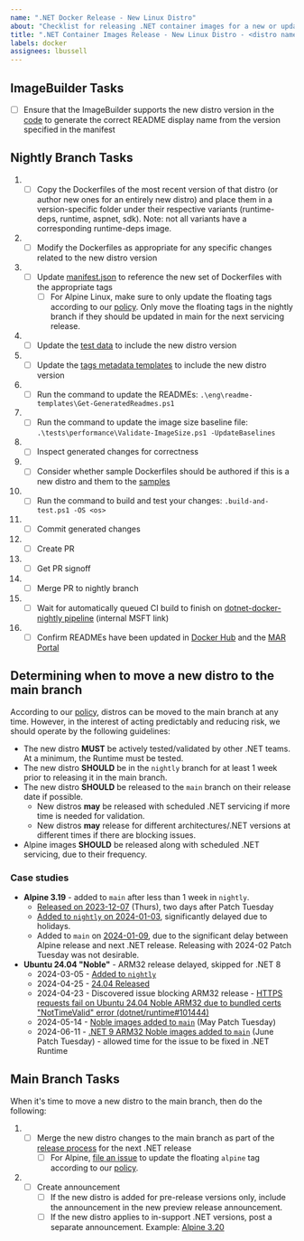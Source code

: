 ```yaml
---
name: ".NET Docker Release - New Linux Distro"
about: "Checklist for releasing .NET container images for a new or updated Linux distro"
title: ".NET Container Images Release - New Linux Distro - <distro name/version>"
labels: docker
assignees: lbussell
---
```


## ImageBuilder Tasks

- [ ] Ensure that the ImageBuilder supports the new distro version in the [code](https://github.com/dotnet/docker-tools/blob/main/src/Microsoft.DotNet.ImageBuilder/src/McrTagsMetadataGenerator.cs) to generate the correct README display name from the version specified in the manifest

## Nightly Branch Tasks

1. - [ ] Copy the Dockerfiles of the most recent version of that distro (or author new ones for an entirely new distro) and place them in a version-specific folder under their respective variants (runtime-deps, runtime, aspnet, sdk). Note: not all variants have a corresponding runtime-deps image.
1. - [ ] Modify the Dockerfiles as appropriate for any specific changes related to the new distro version
1. - [ ] Update [manifest.json](https://github.com/dotnet/dotnet-docker/blob/nightly/manifest.json) to reference the new set of Dockerfiles with the appropriate tags
      - [ ] For Alpine Linux, make sure to only update the floating tags according to our [policy](https://github.com/dotnet/dotnet-docker/blob/main/documentation/supported-tags.md). Only move the floating tags in the nightly branch if they should be updated in main for the next servicing release.
1. - [ ] Update the [test data](https://github.com/dotnet/dotnet-docker/blob/nightly/tests/Microsoft.DotNet.Docker.Tests/TestData.cs) to include the new distro version
1. - [ ] Update the [tags metadata templates](https://github.com/dotnet/dotnet-docker/tree/main/eng/mcr-tags-metadata-templates) to include the new distro version
1. - [ ] Run the command to update the READMEs: `.\eng\readme-templates\Get-GeneratedReadmes.ps1`
1. - [ ] Run the command to update the image size baseline file: `.\tests\performance\Validate-ImageSize.ps1 -UpdateBaselines`
1. - [ ] Inspect generated changes for correctness
1. - [ ] Consider whether sample Dockerfiles should be authored if this is a new distro and them to the [samples](https://github.com/dotnet/dotnet-docker/tree/main/samples)
1. - [ ] Run the command to build and test your changes: `.build-and-test.ps1 -OS <os>`
1. - [ ] Commit generated changes
1. - [ ] Create PR
1. - [ ] Get PR signoff
1. - [ ] Merge PR to nightly branch
1. - [ ] Wait for automatically queued CI build to finish on [dotnet-docker-nightly pipeline](https://dev.azure.com/dnceng/internal/_build?definitionId=359) (internal MSFT link)
1. - [ ] Confirm READMEs have been updated in [Docker Hub](https://hub.docker.com/r/microsoft/dotnet) and the [MAR Portal](https://mcr.microsoft.com/en-us/catalog?search=dotnet)

## Determining when to move a new distro to the main branch

According to our [policy](https://github.com/dotnet/dotnet-docker/blob/main/documentation/supported-platforms.md#operating-systems), distros can be moved to the main branch at any time.
However, in the interest of acting predictably and reducing risk, we should operate by the following guidelines:

- The new distro **MUST** be actively tested/validated by other .NET teams. At a minimum, the Runtime must be tested.
- The new distro **SHOULD** be in the `nightly` branch for at least 1 week prior to releasing it in the main branch.
- The new distro **SHOULD** be released to the `main` branch on their release date if possible.
  - New distros **may** be released with scheduled .NET servicing if more time is needed for validation.
  - New distros **may** release for different architectures/.NET versions at different times if there are blocking issues.
- Alpine images **SHOULD** be released along with scheduled .NET servicing, due to their frequency.

### Case studies

- **Alpine 3.19** - added to `main` after less than 1 week in `nightly`.
  - [Released on 2023-12-07](https://www.alpinelinux.org/posts/Alpine-3.19.0-released.html) (Thurs), two days after Patch Tuesday
  - [Added to `nightly` on 2024-01-03](https://redirect.github.com/dotnet/dotnet-docker/pull/5065), significantly delayed due to holidays.
  - Added to `main` on [2024-01-09](https://redirect.github.com/dotnet/dotnet-docker/discussions/5091), due to the significant delay between Alpine release and next .NET release. Releasing with 2024-02 Patch Tuesday was not desirable.
- **Ubuntu 24.04 "Noble"** - ARM32 release delayed, skipped for .NET 8
  - 2024-03-05 - [Added to `nightly`](https://redirect.github.com/dotnet/dotnet-docker/pull/5241)
  - 2024-04-25 - [24.04 Released](https://ubuntu.com/blog/canonical-releases-ubuntu-24-04-noble-numbat)
  - 2024-04-23 - Discovered issue blocking ARM32 release - [HTTPS requests fail on Ubuntu 24.04 Noble ARM32 due to bundled certs "NotTimeValid" error (dotnet/runtime#101444)](https://redirect.github.com/dotnet/runtime/issues/101444)
  - 2024-05-14 - [Noble images added to `main`](https://redirect.github.com/dotnet/dotnet-docker/discussions/5466) (May Patch Tuesday)
  - 2024-06-11 - [.NET 9 ARM32 Noble images added to `main`](https://redirect.github.com/dotnet/dotnet-docker/discussions/5557) (June Patch Tuesday) - allowed time for the issue to be fixed in .NET Runtime

## Main Branch Tasks

When it's time to move a new distro to the main branch, then do the following:

1. - [ ] Merge the new distro changes to the main branch as part of the [release process](https://github.com/dotnet/release/blob/main/.github/ISSUE_TEMPLATE/dotnet-docker-servicing-release.md) for the next .NET release
      - [ ] For Alpine, [file an issue](https://github.com/dotnet/dotnet-docker/issues/new?body=In+the+MMMM+YYYY+servicing+release%2C+%5BAlpine+3.XX+container+images+were+published%5D%28link+to+announcement%29.+In+the+MMMM+YYYY+servicing+release%2C+all+Alpine+floating+tags+were+updated+to+target+Alpine+3.XX+instead+of+Alpine+3.XX-1+according+to+our+%5Btagging+policy%5D%28https%3A%2F%2Fgithub.com%2Fdotnet%2Fdotnet-docker%2Fblob%2Fmain%2Fdocumentation%2Fsupported-tags.md%29.%0D%0A%0D%0APer+the+%5B.NET+Docker+platform+support+policy%5D%28https%3A%2F%2Fgithub.com%2Fdotnet%2Fdotnet-docker%2Fblob%2Fmain%2Fdocumentation%2Fsupported-platforms.md%23linux%29%2C+Alpine+3.XX+images+will+no+longer+be+maintained+starting+on+YYYY-MM-DD.+This+issue+tracks+removing+those+Dockerfiles.%0D%0A%0D%0ARelated%3A+link+to+PR+adding+Alpine+3.XX&title=Remove+Alpine+3.XX+Dockerfiles) to update the floating `alpine` tag according to our [policy](https://github.com/dotnet/dotnet-docker/blob/main/documentation/supported-tags.md).
1. - [ ] Create announcement
      - [ ] If the new distro is added for pre-release versions only, include the announcement in the new preview release announcement.
      - [ ] If the new distro applies to in-support .NET versions, post a separate announcement. Example: [Alpine 3.20](https://github.com/dotnet/dotnet-docker/discussions/5556)
